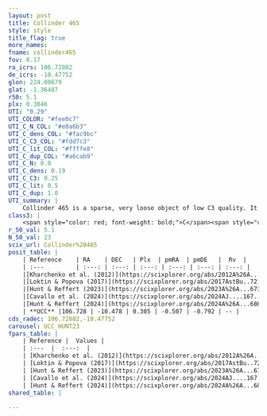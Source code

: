 ```yaml
---
layout: post
title: Collinder 465
style: style
title_flag: true
more_names: 
fname: collinder465
fov: 0.17
ra_icrs: 106.72802
de_icrs: -10.47752
glon: 224.00679
glat: -1.36487
r50: 5.1
plx: 0.3046
UTI: "0.29"
UTI_COLOR: "#fee0c7"
UTI_C_N_COL: "#e0a6b3"
UTI_C_dens_COL: "#fac9bc"
UTI_C_C3_COL: "#fdd7c3"
UTI_C_lit_COL: "#ffffe8"
UTI_C_dup_COL: "#a6cab9"
UTI_C_N: 0.0
UTI_C_dens: 0.19
UTI_C_C3: 0.25
UTI_C_lit: 0.5
UTI_C_dup: 1.0
UTI_summary: |
    Collinder 465 is a sparse, very loose object of low C3 quality. It is moderately studied in the literature.<br><br><span style="color: #99180f; font-weight: bold;">Warning: </span>contains less than 25 stars with <i>P>0.5</i> estimated.
class3: |
    <span style="color: red; font-weight: bold;">C</span><span style="color: red; font-weight: bold;">C</span>
r_50_val: 5.1
N_50_val: 23
scix_url: Collinder%20465
posit_table: |
    | Reference    | RA    | DEC   | Plx  | pmRA  | pmDE   |  Rv  |
    | :---         | :---: | :---: | :---: | :---: | :---: | :---: |
    |[Kharchenko et al. (2012)](https://scixplorer.org/abs/2012A%26A...543A.156K) | 106.71 | -10.52 | -- | 1.0 | -1.33 | -- |
    |[Loktin & Popova (2017)](https://scixplorer.org/abs/2017AstBu..72..257L) | 106.71 | -10.519 | -- | 0.996 | -1.609 | -- |
    |[Hunt & Reffert (2023)](https://scixplorer.org/abs/2023A%26A...673A.114H) | 106.723 | -10.466 | 0.305 | -0.524 | -0.813 | -- |
    |[Cavallo et al. (2024)](https://scixplorer.org/abs/2024AJ....167...12C) | 106.735 | -10.455 | 0.297 | -- | -- | -- |
    |[Hunt & Reffert (2024)](https://scixplorer.org/abs/2024A%26A...686A..42H) | 106.723 | -10.466 | 0.305 | -0.524 | -0.813 | -- |
    | **UCC** |106.728 | -10.478 | 0.305 | -0.507 | -0.792 | -- | 
cds_radec: 106.72802,-10.47752
carousel: UCC_HUNT23
fpars_table: |
    | Reference |  Values |
    | :---  |  :---:  |
    | [Kharchenko et al. (2012)](https://scixplorer.org/abs/2012A%26A...543A.156K) | `e_bv=0.416, distance=5410, log_age=8.8` |
    | [Loktin & Popova (2017)](https://scixplorer.org/abs/2017AstBu..72..257L) | `E(B-V)=0.476, Dmod=12.61, logt=8.35` |
    | [Hunt & Reffert (2023)](https://scixplorer.org/abs/2023A%26A...673A.114H) | `AV50=1.775, diffAV50=0.756, MOD50=12.461, logAge50=8.428` |
    | [Cavallo et al. (2024)](https://scixplorer.org/abs/2024AJ....167...12C) | `AV50=1.44, dMod50=13.34, logAge50=8.56, [Fe/H]50=0.61` |
    | [Hunt & Reffert (2024)](https://scixplorer.org/abs/2024A%26A...686A..42H) | `MassJ=174.182` |
shared_table: |
    
---
```

